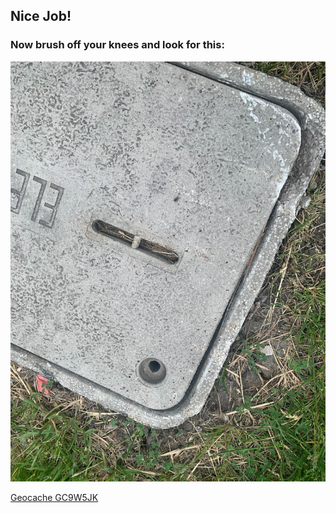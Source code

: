 ## Nice Job!

### Now brush off your knees and look for this:

![Stage 2 Image](stage2.jpg)

[Geocache GC9W5JK](https://coord.info/GC9W5JK)
